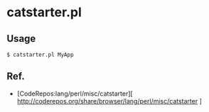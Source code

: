 
# catstarter.pl

## Usage

	$ catstarter.pl MyApp

## Ref.

 * [CodeRepos:lang/perl/misc/catstarter][ http://coderepos.org/share/browser/lang/perl/misc/catstarter ]

